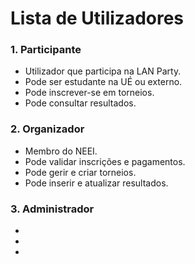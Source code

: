 # Lista de Utilizadores

### 1. Participante
- Utilizador que participa na LAN Party.
- Pode ser estudante na UÉ ou externo.
- Pode inscrever-se em torneios.
- Pode consultar resultados.

### 2. Organizador
- Membro do NEEI.
- Pode validar inscrições e pagamentos.
- Pode gerir e criar torneios.
- Pode inserir e atualizar resultados.

### 3. Administrador
-
-
-
